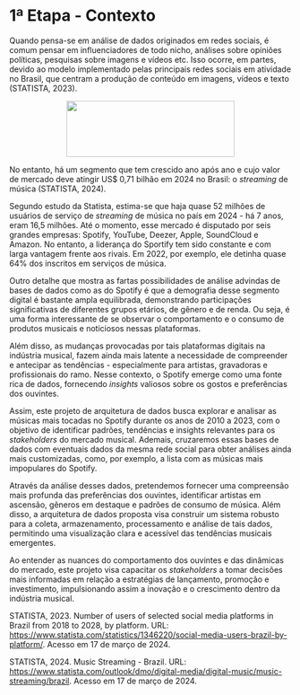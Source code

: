 # 1ª Etapa - Contexto

Quando pensa-se em análise de dados originados em redes sociais, é comum pensar em influenciadores de todo nicho, análises sobre opiniões políticas, pesquisas sobre imagens e vídeos etc. Isso ocorre, em partes, devido ao modelo implementado pelas principais redes sociais em atividade no Brasil, que centram a produção de conteúdo em imagens, vídeos e texto (STATISTA, 2023). 

<p align="center">
<img src="/imagens/Captura de tela 2024-03-17 174912" width="300" height="100"/>

No entanto, há um segmento que tem crescido ano após ano e cujo valor de mercado deve atingir US$ 0,71 bilhão em 2024 no Brasil: o <i>streaming</i> de música (STATISTA, 2024).

Segundo estudo da Statista, estima-se que haja quase 52 milhões de usuários de serviço de <i>streaming</i> de música no país em 2024 - há 7 anos, eram 16,5 milhões.  Até o momento, esse mercado é disputado por seis grandes empresas: Spotify, YouTube, Deezer, Apple, SoundCloud e Amazon. No entanto, a liderança do Sportify tem sido constante e com larga vantagem frente aos rivais. Em 2022, por exemplo, ele detinha quase 64% dos inscritos em serviços de música.

Outro detalhe que mostra as fartas possibilidades de análise advindas de bases de dados como as do Spotify é que a demografia desse segmento digital é bastante ampla equilibrada, demonstrando participações significativas de diferentes grupos etários, de gênero e de renda. Ou seja, é uma forma interessante de se observar o comportamento e o consumo de produtos musicais e noticiosos nessas plataformas.

Além disso, as mudanças provocadas por tais plataformas digitais na indústria musical, fazem ainda mais latente a necessidade de compreender e antecipar as tendências - especialmente para artistas, gravadoras e profissionais do ramo. Nesse contexto, o Spotify emerge como uma fonte rica de dados, fornecendo <i>insights</i> valiosos sobre os gostos e preferências dos ouvintes. 

Assim, este projeto de arquitetura de dados busca explorar e analisar as músicas mais tocadas no Spotify durante os anos de 2010 a 2023, com o objetivo de identificar padrões, tendências e insights relevantes para os <i>stakeholders</i> do mercado musical. Ademais, cruzaremos essas bases de dados com eventuais dados da mesma rede social para obter análises ainda mais customizadas, como, por exemplo, a lista com as músicas mais impopulares do Spotify.

Através da análise desses dados, pretendemos fornecer uma compreensão mais profunda das preferências dos ouvintes, identificar artistas em ascensão, gêneros em destaque e padrões de consumo de música. Além disso, a arquitetura de dados proposta visa construir um sistema robusto para a coleta, armazenamento, processamento e análise de tais dados, permitindo uma visualização clara e acessível das tendências musicais emergentes.

Ao entender as nuances do comportamento dos ouvintes e das dinâmicas do mercado, este projeto visa capacitar os <i>stakeholders</i> a tomar decisões mais informadas em relação a estratégias de lançamento, promoção e investimento, impulsionando assim a inovação e o crescimento dentro da indústria musical.

STATISTA, 2023. Number of users of selected social media platforms in Brazil from 2018 to 2028, by platform. URL: https://www.statista.com/statistics/1346220/social-media-users-brazil-by-platform/. Acesso em 17 de março de 2024.

STATISTA, 2024. Music Streaming - Brazil. URL: https://www.statista.com/outlook/dmo/digital-media/digital-music/music-streaming/brazil. Acesso em 17 de março de 2024.
